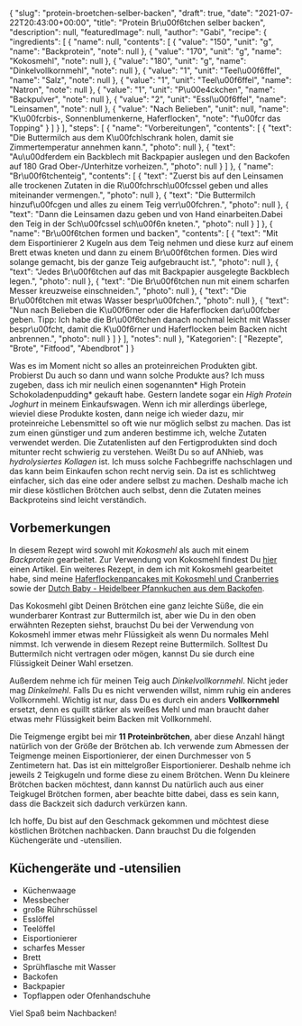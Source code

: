 {
    "slug": "protein-broetchen-selber-backen",
    "draft": true,
    "date": "2021-07-22T20:43:00+00:00",
    "title": "Protein Br\u00f6tchen selber backen",
    "description": null,
    "featuredImage": null,
    "author": "Gabi",
    "recipe": {
        "ingredients": [
            {
                "name": null,
                "contents": [
                    {
                        "value": "150",
                        "unit": "g",
                        "name": "Backprotein",
                        "note": null
                    },
                    {
                        "value": "170",
                        "unit": "g",
                        "name": "Kokosmehl",
                        "note": null
                    },
                    {
                        "value": "180",
                        "unit": "g",
                        "name": "Dinkelvollkornmehl",
                        "note": null
                    },
                    {
                        "value": "1",
                        "unit": "Teel\u00f6ffel",
                        "name": "Salz",
                        "note": null
                    },
                    {
                        "value": "1",
                        "unit": "Teel\u00f6ffel",
                        "name": "Natron",
                        "note": null
                    },
                    {
                        "value": "1",
                        "unit": "P\u00e4ckchen",
                        "name": "Backpulver",
                        "note": null
                    },
                    {
                        "value": "2",
                        "unit": "Essl\u00f6ffel",
                        "name": "Leinsamen",
                        "note": null
                    },
                    {
                        "value": "Nach Belieben",
                        "unit": null,
                        "name": "K\u00fcrbis-, Sonnenblumenkerne, Haferflocken",
                        "note": "f\u00fcr das Topping"
                    }
                ]
            }
        ],
        "steps": [
            {
                "name": "Vorbereitungen",
                "contents": [
                    {
                        "text": "Die Buttermilch aus dem K\u00fchlschrank holen, damit sie Zimmertemperatur annehmen kann.",
                        "photo": null
                    },
                    {
                        "text": "Au\u00dferdem ein Backblech mit Backpapier auslegen und den Backofen auf 180 Grad Ober-\/Unterhitze vorheizen.",
                        "photo": null
                    }
                ]
            },
            {
                "name": "Br\u00f6tchenteig",
                "contents": [
                    {
                        "text": "Zuerst bis auf den Leinsamen alle trockenen Zutaten in die R\u00fchrsch\u00fcssel geben und alles miteinander vermengen.",
                        "photo": null
                    },
                    {
                        "text": "Die Buttermilch hinzuf\u00fcgen und alles zu einem Teig verr\u00fchren.",
                        "photo": null
                    },
                    {
                        "text": "Dann die Leinsamen dazu geben und von Hand einarbeiten.Dabei den Teig in der Sch\u00fcssel sch\u00f6n kneten.",
                        "photo": null
                    }
                ]
            },
            {
                "name": "Br\u00f6tchen formen und backen",
                "contents": [
                    {
                        "text": "Mit dem Eisportinierer 2 Kugeln aus dem Teig nehmen und diese kurz auf einem Brett etwas kneten und dann zu einem Br\u00f6tchen formen. Dies wird solange gemacht, bis der ganze Teig aufgebraucht ist.",
                        "photo": null
                    },
                    {
                        "text": "Jedes Br\u00f6tchen auf das mit Backpapier ausgelegte Backblech legen.",
                        "photo": null
                    },
                    {
                        "text": "Die Br\u00f6tchen nun mit einem scharfen Messer kreuzweise einschneiden.",
                        "photo": null
                    },
                    {
                        "text": "Die Br\u00f6tchen mit etwas Wasser bespr\u00fchen.",
                        "photo": null
                    },
                    {
                        "text": "Nun nach Belieben die K\u00f6rner oder die Haferflocken dar\u00fcber geben. Tipp: Ich habe die Br\u00f6tchen danach nochmal leicht mit Wasser bespr\u00fcht, damit die K\u00f6rner und Haferflocken beim Backen nicht anbrennen.",
                        "photo": null
                    }
                ]
            }
        ],
        "notes": null
    },
    "Kategorien": [
        "Rezepte",
        "Brote",
        "Fitfood",
        "Abendbrot"
    ]
}

Was es im Moment nicht so alles an proteinreichen Produkten gibt. Probierst Du auch so dann und wann solche Produkte aus? Ich muss zugeben, dass ich mir neulich einen sogenannten* High Protein Schokoladenpudding* gekauft habe. Gestern landete sogar ein *High Protein Joghurt* in meinem Einkaufswagen. Wenn ich mir allerdings überlege, wieviel diese Produkte kosten, dann neige ich wieder dazu, mir proteinreiche Lebensmittel so oft wie nur möglich selbst zu machen. Das ist zum einen günstiger und zum anderen bestimme ich, welche Zutaten verwendet werden. Die Zutatenlisten auf den Fertigprodukten sind doch mitunter recht schwierig zu verstehen. Weißt Du so auf ANhieb, was *hydrolysiertes Kollagen* ist. Ich muss  solche Fachbegriffe nachschlagen und das kann beim Einkaufen schon recht nervig sein. Da ist es schlichtweg einfacher, sich das eine oder andere selbst zu machen.
Deshalb mache ich mir diese köstlichen Brötchen auch selbst, denn die Zutaten meines Backproteins sind leicht verständich.

## Vorbemerkungen
In diesem Rezept wird sowohl mit *Kokosmehl* als auch mit einem *Backprotein* gearbeitet. Zur Verwendung von Kokosmehl findest Du [hier](https://kochfokus.de/artikel/ist-kokosmehl-wirklich-gesund "hier") einen Artikel. Ein weiteres Rezept, in dem ich mit Kokosmehl gearbeitet habe, sind meine [Haferflockenpancakes mit Kokosmehl und Cranberries](https://kochfokus.de/artikel/kokospancakes-mit-cranberries-so-gut "Haferflockenpancakes mit Kokosmehl und Cranberries") sowie der [Dutch Baby - Heidelbeer Pfannkuchen aus dem Backofen](https://kochfokus.de/artikel/dutch-baby-heidelbeer-pfannkuchen-aus-dem-backofen "Dutch Baby - Heidelbeer Pfannkuchen aus dem Backofen").

Das Kokosmehl gibt Deinen Brötchen eine ganz leichte Süße, die ein wunderbarer Kontrast zur Buttermilch ist, aber wie Du in den oben erwähnten Rezepten siehst, brauchst Du bei der Verwendung von Kokosmehl immer etwas mehr Flüssigkeit als wenn Du normales Mehl nimmst. Ich verwende in diesem Rezept reine Buttermilch. Solltest Du Buttermilch nicht vertragen oder mögen, kannst Du sie durch eine Flüssigkeit Deiner Wahl ersetzen.

Außerdem nehme ich für meinen Teig auch *Dinkelvollkornmehl*. Nicht jeder mag *Dinkelmehl*. Falls Du es nicht verwenden willst, nimm ruhig ein anderes Vollkornmehl. Wichtig ist nur, dass Du es durch ein anders **Vollkornmehl** ersetzt, denn es quillt stärker als weißes Mehl und man braucht daher etwas mehr Flüssigkeit beim Backen mit Vollkornmehl.

Die Teigmenge ergibt bei mir **11 Proteinbrötchen**, aber diese Anzahl hängt natürlich von der Größe der Brötchen ab. Ich verwende zum Abmessen der Teigmenge meinen Eisportionierer, der einen Durchmesser von 5 Zentimetern hat. Das ist ein mittelgroßer Eisportionierer. Deshalb nehme ich jeweils 2 Teigkugeln und forme diese zu einem Brötchen. Wenn Du kleinere Brötchen backen möchtest, dann kannst Du natürlich auch aus einer Teigkugel Brötchen formen, aber beachte bitte dabei, dass es sein kann, dass die Backzeit sich dadurch verkürzen kann.

Ich hoffe, Du bist auf den Geschmack gekommen und möchtest diese köstlichen Brötchen nachbacken. Dann brauchst Du die folgenden Küchengeräte und -utensilien.

## Küchengeräte und -utensilien
- Küchenwaage
- Messbecher
- große Rührschüssel
- Esslöffel
- Teelöffel
- Eisportionierer
- scharfes Messer
- Brett
- Sprühflasche mit Wasser
- Backofen
- Backpapier
- Topflappen oder Ofenhandschuhe

Viel Spaß beim Nachbacken!